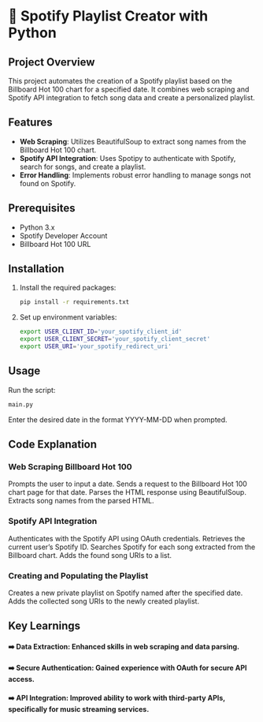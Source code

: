 # 🎵 Spotify Playlist Creator with Python

## Project Overview
This project automates the creation of a Spotify playlist based on the Billboard Hot 100 chart for a specified date. It combines web scraping and Spotify API integration to fetch song data and create a personalized playlist.

## Features
- **Web Scraping**: Utilizes BeautifulSoup to extract song names from the Billboard Hot 100 chart.
- **Spotify API Integration**: Uses Spotipy to authenticate with Spotify, search for songs, and create a playlist.
- **Error Handling**: Implements robust error handling to manage songs not found on Spotify.

## Prerequisites
- Python 3.x
- Spotify Developer Account
- Billboard Hot 100 URL

## Installation

1. Install the required packages:

   ```bash
   pip install -r requirements.txt
   ```
   
2. Set up environment variables:
   
   ```bash
   export USER_CLIENT_ID='your_spotify_client_id'
   export USER_CLIENT_SECRET='your_spotify_client_secret'
   export USER_URI='your_spotify_redirect_uri'
   ```

## Usage
Run the script:
   ```bash
   main.py
   ```

Enter the desired date in the format YYYY-MM-DD when prompted.


## Code Explanation
### Web Scraping Billboard Hot 100
Prompts the user to input a date.
Sends a request to the Billboard Hot 100 chart page for that date.
Parses the HTML response using BeautifulSoup.
Extracts song names from the parsed HTML.

### Spotify API Integration
Authenticates with the Spotify API using OAuth credentials.
Retrieves the current user’s Spotify ID.
Searches Spotify for each song extracted from the Billboard chart.
Adds the found song URIs to a list.

### Creating and Populating the Playlist
Creates a new private playlist on Spotify named after the specified date.
Adds the collected song URIs to the newly created playlist.

## Key Learnings

#### ➡️ Data Extraction: Enhanced skills in web scraping and data parsing.
#### ➡️ Secure Authentication: Gained experience with OAuth for secure API access.
#### ➡️ API Integration: Improved ability to work with third-party APIs, specifically for music streaming services.
